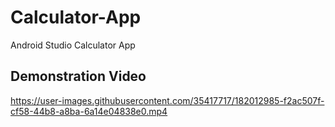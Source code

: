 # Calculator-App
Android Studio Calculator App


## Demonstration Video
https://user-images.githubusercontent.com/35417717/182012985-f2ac507f-cf58-44b8-a8ba-6a14e04838e0.mp4


